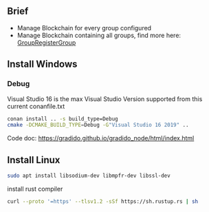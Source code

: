 
## Brief
- Manage Blockchain for every group configured
- Manage Blockchain containing all groups, find more here: [GroupRegisterGroup](https://gradido.github.io/gradido_node/classcontroller_1_1_group_register_group.html)

## Install Windows

### Debug
Visual Studio 16 is the max Visual Studio Version supported from this current conanfile.txt
```bash
conan install .. -s build_type=Debug
cmake -DCMAKE_BUILD_TYPE=Debug -G"Visual Studio 16 2019" ..
```

Code doc: https://gradido.github.io/gradido_node/html/index.html

## Install Linux
```bash 
sudo apt install libsodium-dev libmpfr-dev libssl-dev
``` 
install rust compiler
```bash
curl --proto '=https' --tlsv1.2 -sSf https://sh.rustup.rs | sh
```

